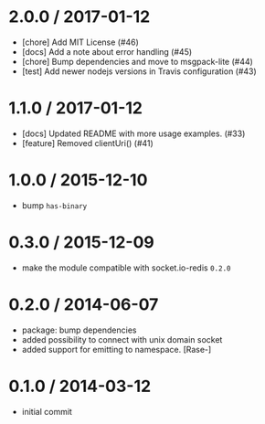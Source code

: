 
2.0.0 / 2017-01-12
==================

  * [chore] Add MIT License (#46)
  * [docs] Add a note about error handling (#45)
  * [chore] Bump dependencies and move to msgpack-lite (#44)
  * [test] Add newer nodejs versions in Travis configuration (#43)

1.1.0 / 2017-01-12
==================

  * [docs] Updated README with more usage examples. (#33)
  * [feature] Removed clientUri() (#41)

1.0.0 / 2015-12-10
==================

  * bump `has-binary`

0.3.0 / 2015-12-09
==================

  * make the module compatible with socket.io-redis `0.2.0`

0.2.0 / 2014-06-07
==================

 * package: bump dependencies
 * added possibility to connect with unix domain socket
 * added support for emitting to namespace. [Rase-]

0.1.0 / 2014-03-12
==================

 * initial commit
